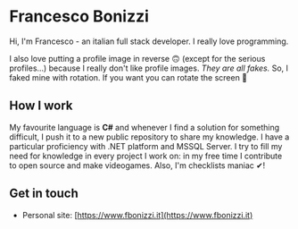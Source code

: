 # Francesco Bonizzi

Hi, I'm Francesco - an italian full stack developer. I really love programming.

I also love putting a profile image in reverse 🙃 (except for the serious profiles...) because I really don't like profile images. *They are all fakes.* So, I faked mine with rotation. If you want you can rotate the screen 🤣

How I work
---
My favourite language is **C#** and whenever I find a solution for something difficult, I push it to a new public repository to share my knowledge. I have a particular proficiency with .NET platform and MSSQL Server. I try to fill my need for knowledge in every project I work on: in my free time I contribute to open source and make videogames. Also, I'm checklists maniac ✔!

Get in touch
---
- Personal site: [https://www.fbonizzi.it](https://www.fbonizzi.it)
